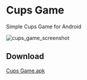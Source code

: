 # Cups Game

Simple Cups Game for Android

![cups_game_screenshot](https://user-images.githubusercontent.com/48946749/63230295-11af1500-c1e1-11e9-82e3-2f609aba78b4.gif)

## Download

[Cups Game.apk](https://drive.google.com/file/d/12w14H1iZFOEFZdVUmdy9TgepYsDhYYcX/view?usp=sharing)
